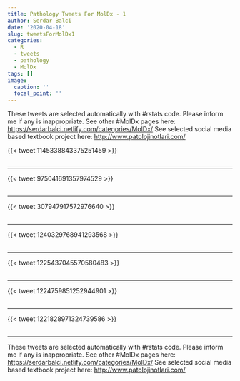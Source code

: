 ```yaml
---
title: Pathology Tweets For MolDx - 1
author: Serdar Balci
date: '2020-04-18'
slug: tweetsForMolDx1
categories:
  - R
  - tweets
  - pathology
  - MolDx
tags: []
image:
  caption: ''
  focal_point: ''
---
```



These tweets are selected automatically with #rstats code. Please inform me if any is inappropriate.
See other #MolDx pages here: https://serdarbalci.netlify.com/categories/MolDx/ 
See selected social media based textbook project here: http://www.patolojinotlari.com/

{{< tweet 1145338843375251459 >}}
<br>
<br>
<hr>
{{< tweet 975041691357974529 >}}
<br>
<br>
<hr>
{{< tweet 307947917572976640 >}}
<br>
<br>
<hr>
{{< tweet 1240329768941293568 >}}
<br>
<br>
<hr>
{{< tweet 1225437045570580483 >}}
<br>
<br>
<hr>
{{< tweet 1224759851252944901 >}}
<br>
<br>
<hr>
{{< tweet 1221828971324739586 >}}
<br>
<br>
<hr>


These tweets are selected automatically with #rstats code. Please inform me if any is inappropriate.
See other #MolDx pages here: https://serdarbalci.netlify.com/categories/MolDx/ 
See selected social media based textbook project here: http://www.patolojinotlari.com/
